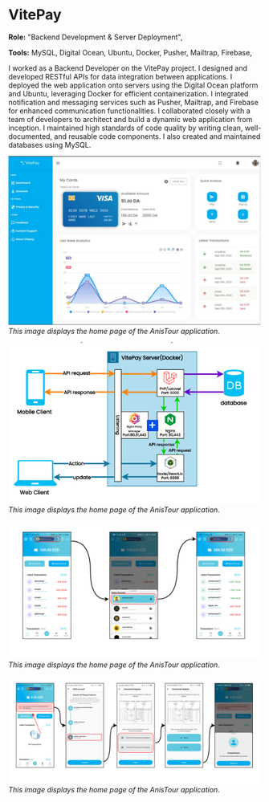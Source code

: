 # VitePay 

**Role:** "Backend Development & Server Deployment",

**Tools:** 
      MySQL, Digital Ocean,  Ubuntu, Docker, Pusher, Mailtrap, Firebase,


I worked as a Backend Developer on the VitePay project. I designed and developed RESTful APIs for data integration between applications. I deployed the web application onto servers using the Digital Ocean platform and Ubuntu, leveraging Docker for efficient containerization. I integrated notification and messaging services such as Pusher, Mailtrap, and Firebase for enhanced communication functionalities. I collaborated closely with a team of developers to architect and build a dynamic web application from inception. I maintained high standards of code quality by writing clean, well-documented, and reusable code components. I also created and maintained databases using MySQL.

    

![Home Page](/doc/image/vitepay/homepage.png)
*This image displays the home page of the AnisTour application.*

![Home Page](/doc/image/vitepay/archi.png)
*This image displays the home page of the AnisTour application.*

![Home Page](/doc/image/vitepay/mobile_1.png)
*This image displays the home page of the AnisTour application.*

![Home Page](/doc/image/vitepay/mobile_2.png)
*This image displays the home page of the AnisTour application.*